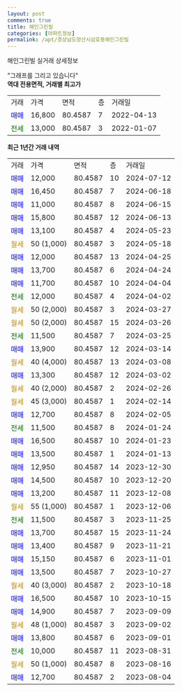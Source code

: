 ```yaml
---
layout: post
comments: true
title: 해인그린빌
categories: [아파트정보]
permalink: /apt/경상남도양산시삼호동해인그린빌
---
```


해인그린빌 실거래 상세정보

<script type="text/javascript">
  google.charts.load('current', {'packages':['line', 'corechart']});
  google.charts.setOnLoadCallback(drawChart);

  function drawChart() {
    var data = new google.visualization.DataTable();
    data.addColumn('date', '거래일');
    data.addColumn('number', "매매");
    data.addColumn('number', "전세");
    data.addColumn('number', "전매");

    data.addRows([[new Date(Date.parse("2024-07-12")), 12000, null, null], [new Date(Date.parse("2024-06-18")), 16450, null, null], [new Date(Date.parse("2024-06-15")), 11000, null, null], [new Date(Date.parse("2024-06-13")), 15800, null, null], [new Date(Date.parse("2024-05-23")), 13100, null, null], [new Date(Date.parse("2024-05-18")), null, null, null], [new Date(Date.parse("2024-04-25")), 12000, null, null], [new Date(Date.parse("2024-04-24")), 13700, null, null], [new Date(Date.parse("2024-04-04")), 11700, null, null], [new Date(Date.parse("2024-04-02")), null, 12000, null], [new Date(Date.parse("2024-03-27")), null, null, null], [new Date(Date.parse("2024-03-26")), null, null, null], [new Date(Date.parse("2024-03-25")), null, 11500, null], [new Date(Date.parse("2024-03-14")), 13900, null, null], [new Date(Date.parse("2024-03-08")), null, null, null], [new Date(Date.parse("2024-03-02")), 13300, null, null], [new Date(Date.parse("2024-02-26")), null, null, null], [new Date(Date.parse("2024-02-14")), null, null, null], [new Date(Date.parse("2024-02-05")), 12700, null, null], [new Date(Date.parse("2024-01-24")), null, 11500, null], [new Date(Date.parse("2024-01-23")), 16500, null, null], [new Date(Date.parse("2024-01-13")), 13500, null, null], [new Date(Date.parse("2023-12-30")), 12950, null, null], [new Date(Date.parse("2023-12-20")), 14500, null, null], [new Date(Date.parse("2023-12-08")), 13200, null, null], [new Date(Date.parse("2023-12-06")), null, null, null], [new Date(Date.parse("2023-11-25")), null, 11500, null], [new Date(Date.parse("2023-11-24")), 13700, null, null], [new Date(Date.parse("2023-11-21")), 13400, null, null], [new Date(Date.parse("2023-11-01")), 15150, null, null], [new Date(Date.parse("2023-10-27")), 13500, null, null], [new Date(Date.parse("2023-10-18")), null, null, null], [new Date(Date.parse("2023-10-15")), 16500, null, null], [new Date(Date.parse("2023-09-09")), 14900, null, null], [new Date(Date.parse("2023-09-02")), null, null, null], [new Date(Date.parse("2023-09-01")), 13800, null, null], [new Date(Date.parse("2023-08-31")), null, 10000, null], [new Date(Date.parse("2023-08-16")), null, null, null], [new Date(Date.parse("2023-08-04")), 12700, null, null]]);

    var options = {
      hAxis: {
        format: 'yyyy/MM/dd'
      },    
      lineWidth: 0,
      pointsVisible: true,    
      title: '최근 1년간 유형별 실거래가 분포',
      legend: { position: 'bottom' }
    };

    var formatter = new google.visualization.NumberFormat({pattern:'###,###'} );
    formatter.format(data, 1);
    formatter.format(data, 2);
    
    setTimeout(function() {
        var chart = new google.visualization.LineChart(document.getElementById('columnchart_material'));
        chart.draw(data, (options));
        document.getElementById('loading').style.display = 'none';
    }, 200);
  }
</script>


<div id="loading" style="z-index:20; display: block; margin-left: 0px">"그래프를 그리고 있습니다"</div>
<div id="columnchart_material" style="width: 95%; margin-left: 0px; display: block"></div>
<!-- contents start -->
<b>역대 전용면적, 거래별 최고가</b>
<table class="sortable">
    <tr>
      <td>거래</td>
      <td>가격</td>
      <td>면적</td>
      <td>층</td>
      <td>거래일</td>
    </tr>
        <tr>
          <td><a style="color: blue">매매</a></td>
          <td>16,800</td>
          <td>80.4587</td>
          <td>7</td>
          <td>2022-04-13</td>
        </tr>        
        <tr>
              <td><a style="color: darkgreen">전세</a></td>
              <td>13,000</td>
              <td>80.4587</td>
              <td>3</td>
              <td>2022-01-07</td>
            </tr>        
    
</table>

<b>최근 1년간 거래 내역</b>

<table class="sortable">
    <tr>
      <td>거래</td>
      <td>가격</td>
      <td>면적</td>
      <td>층</td>
      <td>거래일</td>
    </tr>
    <tr>
      <td><a style="color: blue">매매</a></td>
      <td>12,000</td>
      <td>80.4587</td>
      <td>10</td>
      <td>2024-07-12</td>
    </tr>          <tr>
      <td><a style="color: blue">매매</a></td>
      <td>16,450</td>
      <td>80.4587</td>
      <td>7</td>
      <td>2024-06-18</td>
    </tr>          <tr>
      <td><a style="color: blue">매매</a></td>
      <td>11,000</td>
      <td>80.4587</td>
      <td>8</td>
      <td>2024-06-15</td>
    </tr>          <tr>
      <td><a style="color: blue">매매</a></td>
      <td>15,800</td>
      <td>80.4587</td>
      <td>12</td>
      <td>2024-06-13</td>
    </tr>          <tr>
      <td><a style="color: blue">매매</a></td>
      <td>13,100</td>
      <td>80.4587</td>
      <td>4</td>
      <td>2024-05-23</td>
    </tr>          <tr>
      <td><a style="color: darkgoldenrod">월세</a></td>
      <td>50 (1,000)</td>
      <td>80.4587</td>
      <td>3</td>
      <td>2024-05-18</td>
    </tr>          <tr>
      <td><a style="color: blue">매매</a></td>
      <td>12,000</td>
      <td>80.4587</td>
      <td>13</td>
      <td>2024-04-25</td>
    </tr>          <tr>
      <td><a style="color: blue">매매</a></td>
      <td>13,700</td>
      <td>80.4587</td>
      <td>6</td>
      <td>2024-04-24</td>
    </tr>          <tr>
      <td><a style="color: blue">매매</a></td>
      <td>11,700</td>
      <td>80.4587</td>
      <td>10</td>
      <td>2024-04-04</td>
    </tr>          <tr>
      <td><a style="color: darkgreen">전세</a></td>
      <td>12,000</td>
      <td>80.4587</td>
      <td>4</td>
      <td>2024-04-02</td>
    </tr>          <tr>
      <td><a style="color: darkgoldenrod">월세</a></td>
      <td>50 (2,000)</td>
      <td>80.4587</td>
      <td>3</td>
      <td>2024-03-27</td>
    </tr>          <tr>
      <td><a style="color: darkgoldenrod">월세</a></td>
      <td>50 (2,000)</td>
      <td>80.4587</td>
      <td>15</td>
      <td>2024-03-26</td>
    </tr>          <tr>
      <td><a style="color: darkgreen">전세</a></td>
      <td>11,500</td>
      <td>80.4587</td>
      <td>7</td>
      <td>2024-03-25</td>
    </tr>          <tr>
      <td><a style="color: blue">매매</a></td>
      <td>13,900</td>
      <td>80.4587</td>
      <td>12</td>
      <td>2024-03-14</td>
    </tr>          <tr>
      <td><a style="color: darkgoldenrod">월세</a></td>
      <td>40 (4,000)</td>
      <td>80.4587</td>
      <td>13</td>
      <td>2024-03-08</td>
    </tr>          <tr>
      <td><a style="color: blue">매매</a></td>
      <td>13,300</td>
      <td>80.4587</td>
      <td>12</td>
      <td>2024-03-02</td>
    </tr>          <tr>
      <td><a style="color: darkgoldenrod">월세</a></td>
      <td>40 (2,000)</td>
      <td>80.4587</td>
      <td>2</td>
      <td>2024-02-26</td>
    </tr>          <tr>
      <td><a style="color: darkgoldenrod">월세</a></td>
      <td>45 (3,000)</td>
      <td>80.4587</td>
      <td>1</td>
      <td>2024-02-14</td>
    </tr>          <tr>
      <td><a style="color: blue">매매</a></td>
      <td>12,700</td>
      <td>80.4587</td>
      <td>8</td>
      <td>2024-02-05</td>
    </tr>          <tr>
      <td><a style="color: darkgreen">전세</a></td>
      <td>11,500</td>
      <td>80.4587</td>
      <td>8</td>
      <td>2024-01-24</td>
    </tr>          <tr>
      <td><a style="color: blue">매매</a></td>
      <td>16,500</td>
      <td>80.4587</td>
      <td>10</td>
      <td>2024-01-23</td>
    </tr>          <tr>
      <td><a style="color: blue">매매</a></td>
      <td>13,500</td>
      <td>80.4587</td>
      <td>1</td>
      <td>2024-01-13</td>
    </tr>          <tr>
      <td><a style="color: blue">매매</a></td>
      <td>12,950</td>
      <td>80.4587</td>
      <td>14</td>
      <td>2023-12-30</td>
    </tr>          <tr>
      <td><a style="color: blue">매매</a></td>
      <td>14,500</td>
      <td>80.4587</td>
      <td>10</td>
      <td>2023-12-20</td>
    </tr>          <tr>
      <td><a style="color: blue">매매</a></td>
      <td>13,200</td>
      <td>80.4587</td>
      <td>11</td>
      <td>2023-12-08</td>
    </tr>          <tr>
      <td><a style="color: darkgoldenrod">월세</a></td>
      <td>55 (1,000)</td>
      <td>80.4587</td>
      <td>1</td>
      <td>2023-12-06</td>
    </tr>          <tr>
      <td><a style="color: darkgreen">전세</a></td>
      <td>11,500</td>
      <td>80.4587</td>
      <td>3</td>
      <td>2023-11-25</td>
    </tr>          <tr>
      <td><a style="color: blue">매매</a></td>
      <td>13,700</td>
      <td>80.4587</td>
      <td>15</td>
      <td>2023-11-24</td>
    </tr>          <tr>
      <td><a style="color: blue">매매</a></td>
      <td>13,400</td>
      <td>80.4587</td>
      <td>9</td>
      <td>2023-11-21</td>
    </tr>          <tr>
      <td><a style="color: blue">매매</a></td>
      <td>15,150</td>
      <td>80.4587</td>
      <td>6</td>
      <td>2023-11-01</td>
    </tr>          <tr>
      <td><a style="color: blue">매매</a></td>
      <td>13,500</td>
      <td>80.4587</td>
      <td>7</td>
      <td>2023-10-27</td>
    </tr>          <tr>
      <td><a style="color: darkgoldenrod">월세</a></td>
      <td>40 (3,000)</td>
      <td>80.4587</td>
      <td>2</td>
      <td>2023-10-18</td>
    </tr>          <tr>
      <td><a style="color: blue">매매</a></td>
      <td>16,500</td>
      <td>80.4587</td>
      <td>10</td>
      <td>2023-10-15</td>
    </tr>          <tr>
      <td><a style="color: blue">매매</a></td>
      <td>14,900</td>
      <td>80.4587</td>
      <td>7</td>
      <td>2023-09-09</td>
    </tr>          <tr>
      <td><a style="color: darkgoldenrod">월세</a></td>
      <td>48 (1,000)</td>
      <td>80.4587</td>
      <td>3</td>
      <td>2023-09-02</td>
    </tr>          <tr>
      <td><a style="color: blue">매매</a></td>
      <td>13,800</td>
      <td>80.4587</td>
      <td>6</td>
      <td>2023-09-01</td>
    </tr>          <tr>
      <td><a style="color: darkgreen">전세</a></td>
      <td>10,000</td>
      <td>80.4587</td>
      <td>11</td>
      <td>2023-08-31</td>
    </tr>          <tr>
      <td><a style="color: darkgoldenrod">월세</a></td>
      <td>50 (1,000)</td>
      <td>80.4587</td>
      <td>8</td>
      <td>2023-08-16</td>
    </tr>          <tr>
      <td><a style="color: blue">매매</a></td>
      <td>12,700</td>
      <td>80.4587</td>
      <td>2</td>
      <td>2023-08-04</td>
    </tr>      </table>
<!-- contents end -->    

